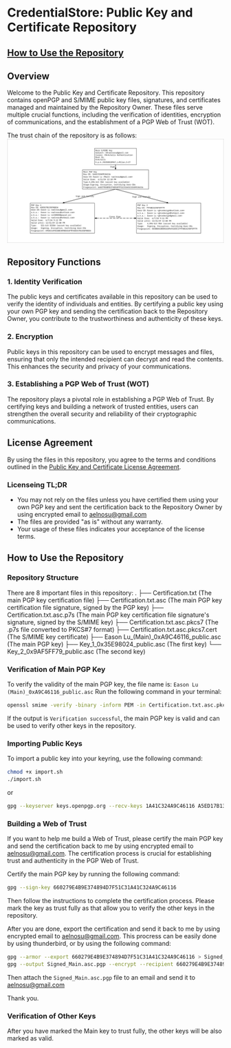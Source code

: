 # CredentialStore: Public Key and Certificate Repository

## [How to Use the Repository](#how-to-use-the-repository-1)

## Overview

Welcome to the Public Key and Certificate Repository. This repository contains openPGP and S/MIME public key files, signatures, and certificates managed and maintained by the Repository Owner. These files serve multiple crucial functions, including the verification of identities, encryption of communications, and the establishment of a PGP Web of Trust (WOT).

The trust chain of the repository is as follows:
![Trust Chain](Key_Topology.svg)

## Repository Functions

### 1. Identity Verification

The public keys and certificates available in this repository can be used to verify the identity of individuals and entities. By certifying a public key using your own PGP key and sending the certification back to the Repository Owner, you contribute to the trustworthiness and authenticity of these keys.

### 2. Encryption

Public keys in this repository can be used to encrypt messages and files, ensuring that only the intended recipient can decrypt and read the contents. This enhances the security and privacy of your communications.

### 3. Establishing a PGP Web of Trust (WOT)

The repository plays a pivotal role in establishing a PGP Web of Trust. By certifying keys and building a network of trusted entities, users can strengthen the overall security and reliability of their cryptographic communications.

## License Agreement

By using the files in this repository, you agree to the terms and conditions outlined in the [Public Key and Certificate License Agreement](LICENSE).

### Licenseing TL;DR

- You may not rely on the files unless you have certified them using your own PGP key and sent the certification back to the Repository Owner by using encrypted email to aelnosu@gmail.com
- The files are provided "as is" without any warranty.
- Your usage of these files indicates your acceptance of the license terms.

## How to Use the Repository

### Repository Structure

There are 8 important files in this repository:
.
├── Certification.txt (The main PGP key certification file)
├── Certification.txt.asc (The main PGP key certification file signature, signed by the PGP key)
├── Certification.txt.asc.p7s (The main PGP key certification file signature's signature, signed by the S/MIME key)
├── Certification.txt.asc.pkcs7 (The .p7s file converted to PKCS#7 format)
├── Certification.txt.asc.pkcs7.cert (The S/MIME key certificate)
├── Eason Lu_(Main)_0xA9C46116_public.asc (The main PGP key)
├── Key_1_0x35E98024_public.asc (The first key)
└── Key_2_0x9AF5FF79_public.asc (The second key)


### Verification of Main PGP Key

To verify the validity of the main PGP key, the file name is: `Eason Lu (Main)_0xA9C46116_public.asc`
Run the following command in your terminal:

```bash
openssl smime -verify -binary -inform PEM -in Certification.txt.asc.pkcs7 -content Certification.txt.asc -certfile Certification.txt.asc.pkcs7.cert
```

If the output is `Verification successful`, the main PGP key is valid and can be used to verify other keys in the repository.

### Importing Public Keys

To import a public key into your keyring, use the following command:

```bash
chmod +x import.sh
./import.sh
```
or 

```bash
gpg --keyserver keys.openpgp.org --recv-keys 1A41C324A9C46116 A5ED17B135E98024 7974BCA19AF5FF79
```

### Building a Web of Trust
If you want to help me build a Web of Trust, please certify the main PGP key and send the certification back to me by using encrypted email to aelnosu@gmail.com. The certification process is crucial for establishing trust and authenticity in the PGP Web of Trust.

 Certify the main PGP key by running the following command:

```bash
gpg --sign-key 660279E4B9E374894D7F51C31A41C324A9C46116
```

Then follow the instructions to complete the certification process. Please mark the key as trust fully as that allow you to verify the other keys in the repository.

After you are done, export the certification and send it back to me by using encrypted email to aelnosu@gmail.com.
This procress can be easily done by using thunderbird, or by using the following command:

```bash
gpg --armor --export 660279E4B9E374894D7F51C31A41C324A9C46116 > Signed_Main.asc
gpg --output Signed_Main.asc.pgp --encrypt --recipient 660279E4B9E374894D7F51C31A41C324A9C46116 Signed_Main.asc
```

Then attach the `Signed_Main.asc.pgp` file to an email and send it to aelnosu@gmail.com

Thank you.

### Verification of Other Keys
After you have marked the Main key to trust fully, the other keys will be also marked as valid.